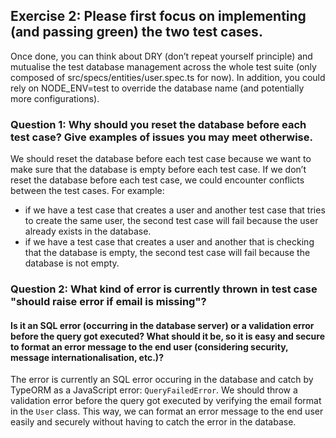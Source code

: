 ## Exercise 2: Please first focus on implementing (and passing green) the two test cases. 
Once done, you can think about DRY (don’t repeat yourself principle) and mutualise the test database management across the whole test suite (only composed of src/specs/entities/user.spec.ts for now). In addition, you could rely on NODE_ENV=test to override the database name (and potentially more configurations).

### Question 1: Why should you reset the database before each test case? Give examples of issues you may meet otherwise.
We should reset the database before each test case because we want to make sure that the database is empty before each test case. If we don’t reset the database before each test case, we could encounter conflicts between the test cases. For example:
- if we have a test case that creates a user and another test case that tries to create the same user, the second test case will fail because the user already exists in the database. 
- if we have a test case that creates a user and another that is checking that the database is empty, the second test case will fail because the database is not empty.

### Question 2: What kind of error is currently thrown in test case "should raise error if email is missing"? 
#### Is it an SQL error (occurring in the database server) or a validation error before the query got executed? What should it be, so it is easy and secure to format an error message to the end user (considering security, message internationalisation, etc.)?
The error is currently an SQL error occuring in the database and catch by TypeORM as a JavaScript error: `QueryFailedError`. We should throw a validation error before the query got executed by verifying the email format in the `User` class. This way, we can format an error message to the end user easily and securely without having to catch the error in the database.